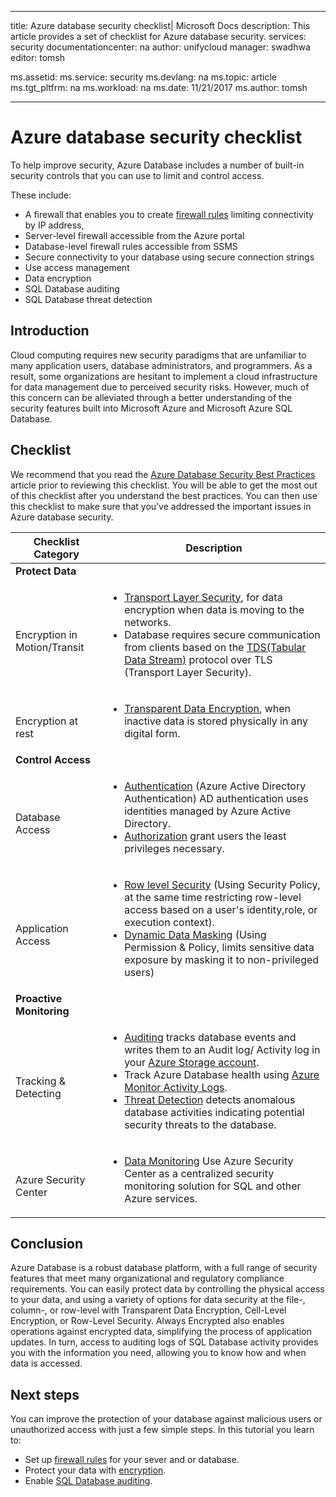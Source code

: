 ﻿---

title: Azure database security checklist| Microsoft Docs
description: This article provides a set of checklist for Azure database security.
services: security
documentationcenter: na
author: unifycloud
manager: swadhwa
editor: tomsh

ms.assetid: 
ms.service: security
ms.devlang: na
ms.topic: article
ms.tgt_pltfrm: na
ms.workload: na
ms.date: 11/21/2017
ms.author: tomsh

---

# Azure database security checklist

To help improve security, Azure Database includes a number of built-in security controls that you can use to limit and control access.

These include:

-	A firewall that enables you to create [firewall rules](https://docs.microsoft.com/azure/sql-database/sql-database-firewall-configure) limiting connectivity by IP address,
-	Server-level firewall accessible from the Azure portal
-	Database-level firewall rules accessible from SSMS
-	Secure connectivity to your database using secure connection strings
-	Use access management
-	Data encryption
-	SQL Database auditing
-	SQL Database threat detection

## Introduction
Cloud computing requires new security paradigms that are unfamiliar to many application users, database administrators, and programmers. As a result, some organizations are hesitant to implement a cloud infrastructure for data management due to perceived security risks. However, much of this concern can be alleviated through a better understanding of the security features built into Microsoft Azure and Microsoft Azure SQL Database.

## Checklist
We recommend that you read the [Azure Database Security Best Practices](https://docs.microsoft.com/azure/security/azure-database-security-best-practices)  article prior to reviewing this checklist. You will be able to get the most out of this checklist after you understand the best practices. You can then use this checklist to make sure that you’ve addressed the important issues in Azure database security.


|Checklist Category| Description|
| ------------ | -------- |
|**Protect Data**||
| <br> Encryption in Motion/Transit| <ul><li>[Transport Layer Security](https://docs.microsoft.com/windows-server/security/tls/transport-layer-security-protocol), for data encryption when data is moving to the networks.</li><li>Database requires secure communication from clients based on the [TDS(Tabular Data Stream)](https://msdn.microsoft.com/en-in/library/dd357628.aspx) protocol over TLS (Transport Layer Security).</li></ul> |
|<br>Encryption at rest| <ul><li>[Transparent Data Encryption](http://go.microsoft.com/fwlink/?LinkId=526242), when inactive data is stored physically in any digital form.</li></ul>|
|**Control Access**||  
|<br> Database Access | <ul><li>[Authentication](https://docs.microsoft.com/azure/sql-database/sql-database-control-access) (Azure Active Directory Authentication) AD authentication uses identities managed by Azure Active Directory.</li><li>[Authorization](https://docs.microsoft.com/azure/sql-database/sql-database-control-access) grant users the least privileges necessary.</li></ul> |
|<br>Application Access| <ul><li>[Row level Security](https://msdn.microsoft.com/library/dn765131) (Using Security Policy, at the same time restricting row-level access  based on a user's identity,role, or execution context).</li><li>[Dynamic Data Masking](https://docs.microsoft.com/azure/sql-database/sql-database-dynamic-data-masking-get-started) (Using Permission & Policy, limits sensitive data exposure by masking it to non-privileged users)</li></ul>|
|**Proactive Monitoring**||  
| <br>Tracking & Detecting| <ul><li>[Auditing](https://docs.microsoft.com/azure/sql-database/sql-database-auditing) tracks database events and writes them to an Audit log/ Activity log in your [Azure Storage account](https://docs.microsoft.com/azure/storage/storage-create-storage-account).</li><li>Track Azure Database health using [Azure Monitor Activity Logs](https://docs.microsoft.com/azure/monitoring-and-diagnostics/monitoring-overview-activity-logs).</li><li>[Threat Detection](https://docs.microsoft.com/azure/sql-database/sql-database-threat-detection) detects anomalous database activities indicating potential security threats to the database. </li></ul> |
|<br>Azure Security Center| <ul><li>[Data Monitoring](https://docs.microsoft.com/azure/security-center/security-center-enable-auditing-on-sql-databases) Use Azure Security Center as a centralized security monitoring solution for SQL and other Azure services.</li></ul>|		

## Conclusion
Azure Database is a robust database platform, with a full range of security features that meet many organizational and regulatory compliance requirements. You can easily protect data by controlling the physical access to your data, and using a variety of options for data security at the file-, column-, or row-level with Transparent Data Encryption, Cell-Level Encryption, or Row-Level Security. Always Encrypted also enables operations against encrypted data, simplifying the process of application updates. In turn, access to auditing logs of SQL Database activity provides you with the information you need, allowing you to know how and when data is accessed.

## Next steps
You can improve the protection of your database against malicious users or unauthorized access with just a few simple steps. In this tutorial you learn to:

- Set up [firewall rules](https://docs.microsoft.com/azure/sql-database/sql-database-firewall-configure) for your sever and or database.
- Protect your data with [encryption](https://docs.microsoft.com/sql/relational-databases/security/encryption/sql-server-encryption).
- Enable [SQL Database auditing](https://docs.microsoft.com/azure/sql-database/sql-database-auditing).

